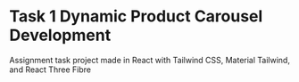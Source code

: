 # Task 1 Dynamic Product Carousel Development

Assignment task project made in React with Tailwind CSS, Material Tailwind, and React Three Fibre


